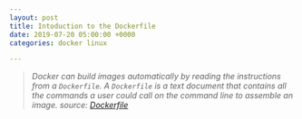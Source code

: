 ```yaml
---
layout: post
title: Intoduction to the Dockerfile
date: 2019-07-20 05:00:00 +0000
categories: docker linux

---
```

> _Docker can build images automatically by reading the instructions from a `Dockerfile`. A `Dockerfile` is a text document that contains all the commands a user could call on the command line to assemble an image. source:_ [_Dockerfile_](https://docs.docker.com/engine/reference/builder/)